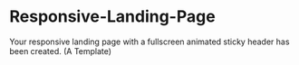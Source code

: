 # Responsive-Landing-Page
Your responsive landing page with a fullscreen animated sticky header has been created. (A Template)
